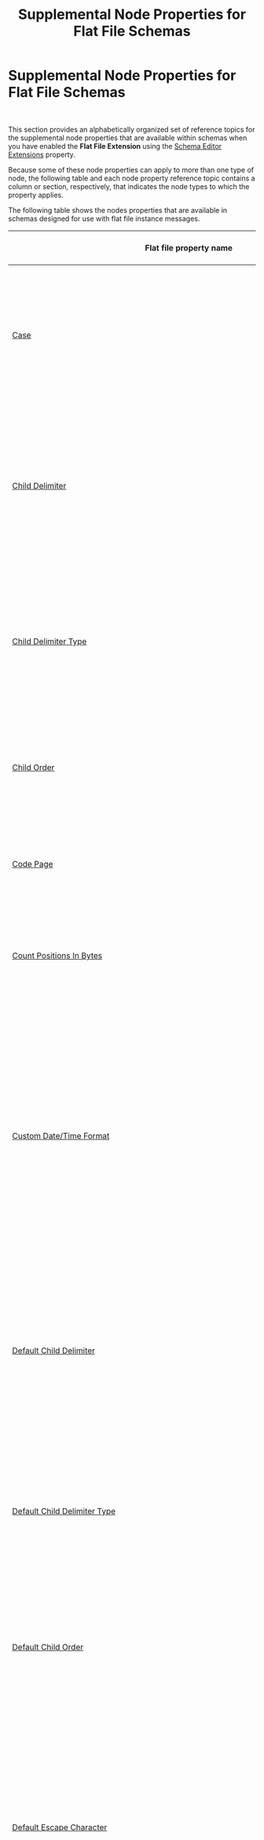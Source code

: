 ﻿---
title: Supplemental Node Properties for Flat File Schemas
TOCTitle: Supplemental Node Properties for Flat File Schemas
ms:assetid: 02149f63-8031-4c09-bf64-220739e6e7b2
ms:mtpsurl: https://msdn.microsoft.com/library/Aa546762(v=BTS.80)
ms:contentKeyID: 51525891
ms.date: 08/30/2017
mtps_version: v=BTS.80
---

# Supplemental Node Properties for Flat File Schemas

 

This section provides an alphabetically organized set of reference topics for the supplemental node properties that are available within schemas when you have enabled the **Flat File Extension** using the [Schema Editor Extensions](schema-editor-extensions-node-property-of-all-schemas.md) property.

Because some of these node properties can apply to more than one type of node, the following table and each node property reference topic contains a column or section, respectively, that indicates the node types to which the property applies.

The following table shows the nodes properties that are available in schemas designed for use with flat file instance messages.

<table>
<thead>
<tr class="header">
<th>Flat file property name</th>
<th>Applies to node type(s)</th>
<th>Description</th>
</tr>
</thead>
<tbody>
<tr class="odd">
<td><a href="case-node-property-of-flat-file-schemas.md">Case</a></td>
<td><a href="schema-node-properties.md">Schema</a></td>
<td>Specifies whether data in instance messages should be converted to all uppercase, converted to all lowercase, or left as is.<br />
<br />
Property category: <strong>Flat File</strong></td>
</tr>
<tr class="even">
<td><a href="child-delimiter-node-property-of-flat-file-schemas.md">Child Delimiter</a></td>
<td><a href="record-node-properties.md">Record</a></td>
<td>Specifies the string used to delimit fields and subordinate records in the record(s) in an instance message that corresponds to the selected <strong>Record</strong> node.<br />
<br />
Property category: <strong>Flat File</strong></td>
</tr>
<tr class="odd">
<td><a href="child-delimiter-type-node-property-of-flat-file-schemas.md">Child Delimiter Type</a></td>
<td><a href="record-node-properties.md">Record</a></td>
<td>Specifies how an alternative child delimiter string will be expressed in the <strong>Child Delimiter</strong> property and in the underlying XSD representation.<br />
<br />
Property category: <strong>Flat File</strong></td>
</tr>
<tr class="even">
<td><a href="child-order-node-property-of-flat-file-schemas.md">Child Order</a></td>
<td><a href="record-node-properties.md">Record</a></td>
<td>Specifies the relationship between delimiters and the data they delimit.<br />
<br />
Property category: <strong>Flat File</strong></td>
</tr>
<tr class="odd">
<td><a href="code-page-node-property-of-flat-file-schemas.md">Code Page</a></td>
<td><a href="schema-node-properties.md">Schema</a></td>
<td>Specifies the code page to use with an instance message.<br />
<br />
Property category: <strong>Flat File</strong></td>
</tr>
<tr class="even">
<td><a href="count-positions-in-bytes-node-property-of-flat-file-schemas.md">Count Positions In Bytes</a></td>
<td><a href="schema-node-properties.md">Schema</a></td>
<td>Specifies whether the positions will be counted in bytes.<br />
<br />
Property category: <strong>Reference</strong></td>
</tr>
<tr class="odd">
<td><a href="custom-date-time-format-node-property-of-flat-file-schemas.md">Custom Date/Time Format</a></td>
<td><a href="field-element-node-properties.md">Field Element</a>, <a href="field-attribute-node-properties.md">Field Attribute</a></td>
<td>Specifies the format for your custom date/time type when the selected <strong>Field Element</strong> node is set to one of the following XSD data types or a simple type derived from one of them:<br />
<br />
xs:date, xs:dateTime, xs:time, xs:gYearMonth, xs:gYear, xs:gMonthDay, xs:gDay, or xs:gMonth<br />
<br />
Property category: <strong>Flat File</strong></td>
</tr>
<tr class="even">
<td><a href="default-child-delimiter-node-property-of-flat-file-schemas.md">Default Child Delimiter</a></td>
<td><a href="schema-node-properties.md">Schema</a></td>
<td>Specifies the default string used to delimit fields and subordinate records in the record(s) in an instance message that corresponds to the selected node.<br />
<br />
Property category: <strong>Flat File</strong></td>
</tr>
<tr class="odd">
<td><a href="default-child-delimiter-type-node-property-of-flat-file-schemas.md">Default Child Delimiter Type</a></td>
<td><a href="schema-node-properties.md">Schema</a></td>
<td>Specifies how an alternative default child delimiter string will be expressed in the <strong>Default Child Delimiter</strong> property and in the underlying XSD representation.<br />
<br />
Property category: <strong>Flat File</strong></td>
</tr>
<tr class="even">
<td><a href="default-child-order-node-property-of-flat-file-schemas.md">Default Child Order</a></td>
<td><a href="schema-node-properties.md">Schema</a></td>
<td>Specifies the default relationship between delimiters and the data they delimit.<br />
<br />
Property category: <strong>Flat File</strong></td>
</tr>
<tr class="odd">
<td><a href="default-escape-character-node-property-of-flat-file-schemas.md">Default Escape Character</a></td>
<td><a href="schema-node-properties.md">Schema</a></td>
<td>Specifies a character to be used as the default escape character throughout an instance message. An escape character causes the following character to be interpreted as simple data, and not have the special meaning otherwise associated with it.<br />
<br />
Property category: <strong>Flat File</strong></td>
</tr>
<tr class="even">
<td><a href="default-escape-character-type-node-property-of-flat-file-schemas.md">Default Escape Character Type</a></td>
<td><a href="schema-node-properties.md">Schema</a></td>
<td>Specifies how an alternative default escape character will be expressed in the <strong>Default Escape Character</strong> property and in the underlying XSD representation.<br />
<br />
Property category: <strong>Flat File</strong></td>
</tr>
<tr class="odd">
<td><a href="default-repeating-delimiter-node-property-of-flat-file-schemas.md">Default Repeating Delimiter</a></td>
<td><a href="schema-node-properties.md">Schema</a></td>
<td>Specifies the default string used to delimit repeating fields in the record(s) in an instance message.<br />
<br />
Property category: <strong>Flat File</strong></td>
</tr>
<tr class="even">
<td><a href="default-repeating-delimiter-type-node-property-of-flat-file-schemas.md">Default Repeating Delimiter Type</a></td>
<td><a href="schema-node-properties.md">Schema</a></td>
<td>Specifies how a default alternative repeating delimiter string will be expressed in the <strong>Default Repeating Delimiter</strong> property and in the underlying XSD representation.<br />
<br />
Property category: <strong>Flat File</strong></td>
</tr>
<tr class="odd">
<td><a href="default-wrap-character-node-property-of-flat-file-schemas.md">Default Wrap Character</a></td>
<td><a href="schema-node-properties.md">Schema</a></td>
<td>Specifies a character to be used as the default wrap character throughout an instance message. Wrap characters cause the characters that occur between them to be interpreted as simple data, and to not have the special meaning otherwise associated with them.<br />
<br />
Property category: <strong>Flat File</strong></td>
</tr>
<tr class="even">
<td><a href="default-wrap-character-type-node-property-of-flat-file-schemas.md">Default Wrap Character Type</a></td>
<td><a href="schema-node-properties.md">Schema</a></td>
<td>Specifies how an alternative wrap character will be expressed in the <strong>Default Wrap Character</strong> property and in the underlying XSD representation.<br />
<br />
Property category: <strong>Flat File</strong></td>
</tr>
<tr class="odd">
<td><a href="escape-character-node-property-of-flat-file-schemas.md">Escape Character</a></td>
<td><a href="record-node-properties.md">Record</a></td>
<td>Specifies a character to be used as the escape character for the record(s) in an instance message that corresponds to the selected <strong>Record</strong> node.<br />
<br />
An escape character causes the following character to be interpreted as simple data, and not have the special meaning otherwise associated with it.<br />
<br />
Property category: <strong>Flat File</strong></td>
</tr>
<tr class="even">
<td><a href="escape-character-type-node-property-of-flat-file-schemas.md">Escape Character Type</a></td>
<td><a href="record-node-properties.md">Record</a></td>
<td>Specifies how an alternative escape character will be expressed in the <strong>Escape Character</strong> property and in the underlying XSD representation.<br />
<br />
Property category: <strong>Flat File</strong></td>
</tr>
<tr class="odd">
<td><a href="justification-node-property-of-flat-file-schemas.md">Justification</a></td>
<td><a href="field-element-node-properties.md">Field Element</a>, <a href="field-attribute-node-properties.md">Field Attribute</a></td>
<td>Specifies the left or right justification of the contents of the field(s) that correspond to the selected <strong>Field Element</strong> or <strong>Field Attribute</strong> node.<br />
<br />
Property category: <strong>Flat File</strong></td>
</tr>
<tr class="even">
<td><a href="minimum-length-with-pad-character-node-property-of-flat-file-schemas.md">Minimum Length with Pad Character</a></td>
<td><a href="field-element-node-properties.md">Field Element</a>, <a href="field-attribute-node-properties.md">Field Attribute</a></td>
<td>Specifies how a serializer pads the data in instance messages that corresponds to the selected <strong>Field Element</strong> or <strong>Field Attribute</strong> node.<br />
<br />
Property category: <strong>Flat File</strong></td>
</tr>
<tr class="odd">
<td>Pad Character](../Topic/Pad%20Character%20(Node%20Property%20of%20Flat%20File%20Schemas).md)</td>
<td><a href="field-element-node-properties.md">Field Element</a>, <a href="field-attribute-node-properties.md">Field Attribute</a></td>
<td>Specifies the pad character to be used for data in instance messages that corresponds to the selected <strong>Field Element</strong> or <strong>Field Attribute</strong> node.<br />
<br />
Property category: <strong>Flat File</strong></td>
</tr>
<tr class="even">
<td><a href="pad-character-type-node-property-of-flat-file-schemas.md">Pad Character Type</a></td>
<td><a href="field-element-node-properties.md">Field Element</a>, <a href="field-attribute-node-properties.md">Field Attribute</a></td>
<td>Specifies how an alternative pad character will be expressed in the <strong>Pad Character</strong> property and in the underlying XSD representation.<br />
<br />
Property category: <strong>Flat File</strong></td>
</tr>
<tr class="odd">
<td><a href="positional-length-node-property-of-flat-file-schemas.md">Positional Length</a></td>
<td><a href="field-element-node-properties.md">Field Element</a>, <a href="field-attribute-node-properties.md">Field Attribute</a></td>
<td>Specifies the length, from the previous sibling or delimiter, of the field in instance messages that corresponds to the selected <strong>Field Element</strong> or <strong>Field Attribute</strong> node.<br />
<br />
Property category: <strong>Reference</strong></td>
</tr>
<tr class="even">
<td><a href="positional-offset-node-property-of-flat-file-schemas.md">Positional Offset</a></td>
<td><a href="field-element-node-properties.md">Field Element</a>, <a href="field-attribute-node-properties.md">Field Attribute</a></td>
<td>Specifies the starting offset, relative to the previous sibling or delimiter, of the field in instance messages that corresponds to the selected <strong>Field Element</strong> or <strong>Field Attribute</strong> node.<br />
<br />
Property category: <strong>Reference</strong></td>
</tr>
<tr class="odd">
<td><a href="preserve-delimiter-for-empty-data-node-property-of-flat-file-schemas.md">Preserve Delimiter For Empty Data</a></td>
<td><a href="record-node-properties.md">Record</a></td>
<td>Specifies whether the record(s) in an instance message that corresponds to the selected <strong>Record</strong> node will have delimiters for empty fields and subordinate records.<br />
<br />
Property category: <strong>Flat File</strong></td>
</tr>
<tr class="even">
<td><a href="repeating-delimiter-node-property-of-flat-file-schemas.md">Repeating Delimiter</a></td>
<td><a href="record-node-properties.md">Record</a></td>
<td>Specifies the string used to delimit repeating fields and subordinate records in the record(s) in an instance message that corresponds to the selected <strong>Record</strong> node.<br />
<br />
Property category: <strong>Flat File</strong></td>
</tr>
<tr class="odd">
<td><a href="repeating-delimiter-type-node-property-of-flat-file-schemas.md">Repeating Delimiter Type</a></td>
<td><a href="record-node-properties.md">Record</a></td>
<td>Specifies how an alternative repeating delimiter string will be expressed in the <strong>Repeating Delimiter</strong> property and in the underlying XSD representation.<br />
<br />
Property category: <strong>Flat File</strong></td>
</tr>
<tr class="even">
<td><a href="restricted-characters-node-property-of-flat-file-schemas.md">Restricted Characters</a></td>
<td><a href="schema-node-properties.md">Schema</a></td>
<td>Specifies ranges of characters that are restricted in instance messages.<br />
<br />
Property category: <strong>Reference</strong></td>
</tr>
<tr class="odd">
<td><a href="structure-node-property-of-flat-file-schemas.md">Structure</a></td>
<td><a href="record-node-properties.md">Record</a></td>
<td>Specifies whether the record(s) in an instance message that corresponds to the selected <strong>Record</strong> node is positional or delimited.<br />
<br />
Property category: <strong>Flat File</strong></td>
</tr>
<tr class="even">
<td><a href="suppress-trailing-delimiters-node-property-of-flat-file-schemas.md">Suppress Trailing Delimiters</a></td>
<td><a href="record-node-properties.md">Record</a></td>
<td>Specifies whether trailing delimiters will be suppressed when output instance messages are serialized.<br />
<br />
Property category: <strong>Flat File</strong></td>
</tr>
<tr class="odd">
<td><a href="tag-identifier-node-property-of-flat-file-schemas.md">Tag Identifier</a></td>
<td><a href="record-node-properties.md">Record</a></td>
<td>Specifies an identifying tag for the record(s) in an instance message that corresponds to the selected <strong>Record</strong> node.<br />
<br />
Property category: <strong>Flat File</strong></td>
</tr>
<tr class="even">
<td><a href="tag-offset-node-property-of-flat-file-schemas.md">Tag Offset</a></td>
<td><a href="record-node-properties.md">Record</a></td>
<td>Specifies the starting offset of the tag, relative to the previous sibling or delimiter, for the record(s) in an instance message that corresponds to the selected <strong>Record</strong> node.<br />
<br />
Property category: <strong>Flat File</strong></td>
</tr>
<tr class="odd">
<td><a href="wrap-character-node-property-of-flat-file-schemas.md">Wrap Character</a></td>
<td><a href="field-element-node-properties.md">Field Element</a>, <a href="field-attribute-node-properties.md">Field Attribute</a></td>
<td>Specifies a character to be used as the wrap character for the field(s) in an instance message that corresponds to the selected <strong>Field Element</strong> or <strong>Field Attribute</strong> node.<br />
<br />
Wrap characters cause the characters that occur between them to be interpreted as simple data, and to not have the special meaning otherwise associated with them.<br />
<br />
Property category: <strong>Flat File</strong></td>
</tr>
<tr class="even">
<td><a href="wrap-character-type-node-property-of-flat-file-schemas.md">Wrap Character Type</a></td>
<td><a href="field-element-node-properties.md">Field Element</a>, <a href="field-attribute-node-properties.md">Field Attribute</a></td>
<td>Specifies how an alternative wrap character will be expressed in the <strong>Wrap Character</strong> property and in the underlying XSD representation.<br />
<br />
Property category: <strong>Flat File</strong></td>
</tr>
</tbody>
</table>


## See Also

[Node Properties of All Schemas](node-properties-of-all-schemas.md)

